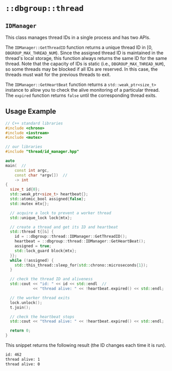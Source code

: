 # `::dbgroup::thread`

## `IDManager`

This class manages thread IDs in a single process and has two APIs.

The `IDManager::GetThreadID` function returns a unique thread ID in [0, `DBGROUP_MAX_THREAD_NUM`). Since the assigned thread ID is maintained in the thread's local storage, this function always returns the same ID for the same thread. Note that the capacity of IDs is static (i.e., `DBGROUP_MAX_THREAD_NUM`), so some threads may be blocked if all IDs are reserved. In this case, the threads must wait for the previous threads to exit.

The `IDManager::GetHeartBeat` function returns a `std::weak_ptr<size_t>` instance to allow you to check the alive monitoring of a particular thread. The `expired` function returns `false` until the corresponding thread exits.

## Usage Example

```cpp
// C++ standard libraries
#include <chrono>
#include <iostream>
#include <mutex>

// our libraries
#include "thread/id_manager.hpp"

auto
main(  //
    const int argc,
    const char *argv[])  //
    -> int
{
  size_t id{0};
  std::weak_ptr<size_t> heartbeat{};
  std::atomic_bool assigned{false};
  std::mutex mtx{};

  // acquire a lock to prevent a worker thread
  std::unique_lock lock{mtx};

  // create a thread and get its ID and heartbeat
  std::thread t{[&] {
    id = ::dbgroup::thread::IDManager::GetThreadID();
    heartbeat = ::dbgroup::thread::IDManager::GetHeartBeat();
    assigned = true;
    std::lock_guard block{mtx};
  }};
  while (!assigned) {
    std::this_thread::sleep_for(std::chrono::microseconds{1});
  }

  // check the thread ID and aliveness
  std::cout << "id: " << id << std::endl  //
            << "thread alive: " << !heartbeat.expired() << std::endl;

  // the worker thread exits
  lock.unlock();
  t.join();

  // check the heartbeat stops
  std::cout << "thread alive: " << !heartbeat.expired() << std::endl;

  return 0;
}
```

This snippet returns the following result (the ID changes each time it is run).

```txt
id: 462
thread alive: 1
thread alive: 0
```
